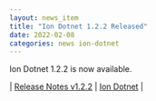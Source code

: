 ```yaml
---
layout: news_item
title: "Ion Dotnet 1.2.2 Released"
date: 2022-02-08
categories: news ion-dotnet
---
```


Ion Dotnet 1.2.2 is now available.

| [Release Notes v1.2.2](https://github.com/amzn/ion-dotnet/releases/tag/v1.2.2) | [Ion Dotnet](https://github.com/amzn/ion-dotnet) |

